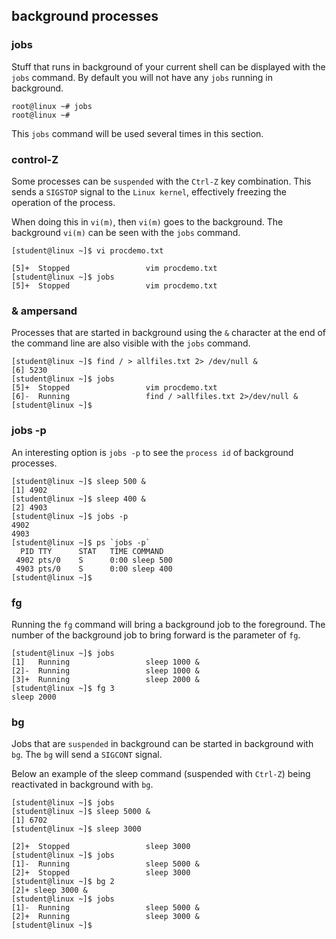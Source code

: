 ## background processes

### jobs

Stuff that runs in background of your current shell can be displayed
with the `jobs` command. By default you will not have any
`jobs` running in background.

    root@linux ~# jobs
    root@linux ~#
            

This `jobs` command will be used several times in this section.

### control-Z

Some processes can be `suspended` with the `Ctrl-Z` key
combination. This sends a `SIGSTOP` signal to the `Linux kernel`,
effectively freezing the operation of the process.

When doing this in `vi(m)`, then `vi(m)` goes to the background. The
background `vi(m)` can be seen with the `jobs` command.

    [student@linux ~]$ vi procdemo.txt

    [5]+  Stopped                 vim procdemo.txt
    [student@linux ~]$ jobs
    [5]+  Stopped                 vim procdemo.txt
            

### & ampersand

Processes that are started in background using the `&` character at the
end of the command line are also visible with the `jobs` command.

    [student@linux ~]$ find / > allfiles.txt 2> /dev/null &
    [6] 5230
    [student@linux ~]$ jobs
    [5]+  Stopped                 vim procdemo.txt
    [6]-  Running                 find / >allfiles.txt 2>/dev/null &
    [student@linux ~]$
            

### jobs -p

An interesting option is `jobs -p` to see the `process id` of background
processes.

    [student@linux ~]$ sleep 500 &
    [1] 4902
    [student@linux ~]$ sleep 400 &
    [2] 4903
    [student@linux ~]$ jobs -p
    4902
    4903
    [student@linux ~]$ ps `jobs -p`
      PID TTY      STAT   TIME COMMAND
     4902 pts/0    S      0:00 sleep 500
     4903 pts/0    S      0:00 sleep 400
    [student@linux ~]$
            

### fg

Running the `fg` command will bring a background job to
the foreground. The number of the background job to bring forward is the
parameter of `fg`.

    [student@linux ~]$ jobs
    [1]   Running                 sleep 1000 &
    [2]-  Running                 sleep 1000 &
    [3]+  Running                 sleep 2000 &
    [student@linux ~]$ fg 3
    sleep 2000
            

### bg

Jobs that are `suspended` in background can be started in background
with `bg`. The `bg` will send a `SIGCONT` signal.

Below an example of the sleep command (suspended with `Ctrl-Z`) being
reactivated in background with `bg`.

    [student@linux ~]$ jobs
    [student@linux ~]$ sleep 5000 &
    [1] 6702
    [student@linux ~]$ sleep 3000

    [2]+  Stopped                 sleep 3000
    [student@linux ~]$ jobs
    [1]-  Running                 sleep 5000 &
    [2]+  Stopped                 sleep 3000
    [student@linux ~]$ bg 2
    [2]+ sleep 3000 &
    [student@linux ~]$ jobs
    [1]-  Running                 sleep 5000 &
    [2]+  Running                 sleep 3000 &
    [student@linux ~]$ 
            

